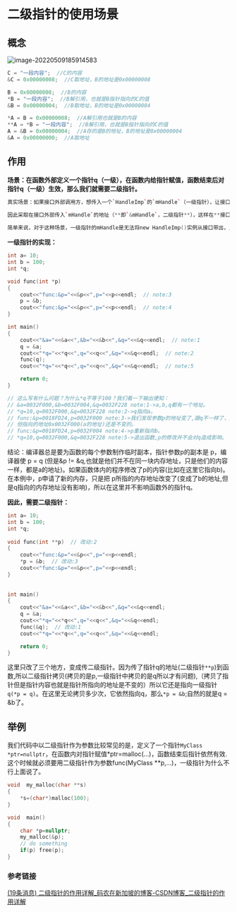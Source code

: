 # 二级指针的使用场景

## 概念

![image-20220509185914583](https://hanbabang-1311741789.cos.ap-chengdu.myqcloud.com/Pics/image-20220509185914583.png)

```cpp
C = "一段内容";  //C的内容
&C = 0x00000008;  //C取地址，B的地址是0x00000008

B = 0x00000008;  //B的内容 
*B = "一段内容";  //B解引用，也就是B指针指向的C的值
&B = 0x00000004;  //B取地址，B的地址是0x00000004

*A = B = 0x00000008;  //A解引用也就是B的内容 
**A = *B = "一段内容";  //B解引用，也就是B指针指向的C的值
A = &B = 0x00000004;  //A存的是B的地址，B的地址是0x00000004
&A = 0x00000000;  //A取地址
```

## 作用

**场景：在函数外部定义一个指针q（一级），在函数内给指针赋值，函数结束后对指针q（一级）生效，那么我们就需要二级指针。**

```cpp
真实场景：如果接口外部调用方，想传入一个`HandleImp`的`mHandle`（一级指针），让接口内部给其赋值，即让`mHandle`指向`new HandleImp()`。该场景下，如果直接传入`mHandle`（一级指针）是做不到的，因为接口内部函数会拷贝一个新的指针`*tmp`，`tmp`会指向`new HandleImp()`，但这跟`mHandle`没关系，出了接口内部函数后，`mHandle`仍然一无所有。

因此采取在接口外部传入`mHandle`的地址（**即`&mHandle`，二级指针**），这样在**接口内部函数采用`**tmp`作为形参**，再对`*tmp=new HandleImp()`，（此时`*tmp`就接管着`new HandleImp()`，而`mHandle`（一级指针）此时也就代表了`new HandleImp()`），这样离开接口内部函数后，`mHandle`就获得了`HandleImp`。此外，其实上述场景在接口外部传入`mHandle`，在接口内部函数形参用**引用**接住，也是没有问题的。
    
简单来说，对于这种场景，一级指针的mHandle是无法将new HandleImp()实例从接口带出，只有二级指针可以将其带出。
```

**一级指针的实现：**

```cpp
int a= 10;
int b = 100;
int *q;

void func(int *p)
{
	cout<<"func:&p="<<&p<<",p="<<p<<endl;  // note:3
	p = &b;
	cout<<"func:&p="<<&p<<",p="<<p<<endl;  // note:4
}

int main()
{
	cout<<"&a="<<&a<<",&b="<<&b<<",&q="<<&q<<endl;  // note:1
	q = &a;
	cout<<"*q="<<*q<<",q="<<q<<",&q="<<&q<<endl;  // note:2
	func(q);
	cout<<"*q="<<*q<<",q="<<q<<",&q="<<&q<<endl;  // note:5

	return 0;
}

// 这么写有什么问题？为什么*q不等于100？我们看一下输出便知：
// &a=0032F000,&b=0032F004,&q=0032F228 note:1->a,b,q都有一个地址。
// *q=10,q=0032F000,&q=0032F228 note:2->q指向a。
// func:&p=0018FD24,p=0032F000 note:3->我们发现参数p的地址变了,跟q不一样了，是的参数传递是制作了一个副本,也就是p和q不是同一个指针,
// 但指向的地址0x0032F000(a的地址)还是不变的。
// func:&p=0018FD24,p=0032F004 note:4->p重新指向b。
// *q=10,q=0032F000,&q=0032F228 note:5->退出函数,p的修改并不会对q造成影响。
```

结论：编译器总是要为函数的每个参数制作临时副本，指针参数p的副本是 p，编译器使 p = q (但是&p != &q,也就是他们并不在同一块内存地址，只是他们的内容一样，都是a的地址)。如果函数体内的程序修改了p的内容(比如在这里它指向b)。在本例中，p申请了新的内存，只是把 p所指的内存地址改变了(变成了b的地址,但是q指向的内存地址没有影响)，所以在这里并不影响函数外的指针q。

**因此，需要二级指针：**

```cpp
int a= 10;
int b = 100;
int *q;
 
void func(int **p)  // 改动:2
{
	cout<<"func:&p="<<&p<<",p="<<p<<endl;
	*p = &b;  // 改动:3
	cout<<"func:&p="<<&p<<",p="<<p<<endl;
}
 
 
int main()
{
	cout<<"&a="<<&a<<",&b="<<&b<<",&q="<<&q<<endl;
	q = &a;
	cout<<"*q="<<*q<<",q="<<q<<",&q="<<&q<<endl;
	func(&q);  // 改动:1
	cout<<"*q="<<*q<<",q="<<q<<",&q="<<&q<<endl;

	return 0;
}
```

这里只改了三个地方，变成传二级指针。因为传了指针q的地址(二级指针`**p`)到函数,所以二级指针拷贝(拷贝的是p,一级指针中拷贝的是q所以才有问题),（拷贝了指针但是指针内容也就是指针所指向的地址是不变的）所以它还是指向一级指针`q(*p = q)`。在这里无论拷贝多少次，它依然指向q，那么`*p = &b`;自然的就是q = &b了。

## 举例

我们代码中以二级指针作为参数比较常见的是，定义了一个指针`MyClass *ptr=nullptr`，在函数内对指针赋值*ptr=malloc(...)，函数结束后指针依然有效.这个时候就必须要用二级指针作为参数func(MyClass **p,...)，一级指针为什么不行上面说了。

```c++
void  my_malloc(char **s)
{
	*s=(char*)malloc(100);
}

void  main()  
{
	char *p=nullptr;
	my_malloc(&p);
	// do something
	if(p) free(p);
}
```

### 参考链接

[(19条消息) 二级指针的作用详解_码农在新加坡的博客-CSDN博客_二级指针的作用详解](https://blog.csdn.net/majianfei1023/article/details/46629065?spm=1001.2101.3001.6661.1&depth_1-utm_relevant_index=1)